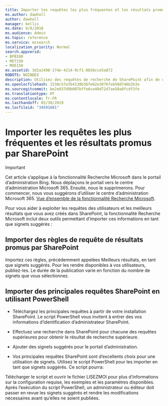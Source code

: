 ```yaml
---
title: Importer les requêtes les plus fréquentes et les résultats promus par SharePoint
ms.author: dawholl
author: dawholl
manager: kellis
ms.date: 9/8/2018
ms.audience: Admin
ms.topic: reference
ms.service: mssearch
localization_priority: Normal
search.appverid:
- BFB160
- MET150
- MOE150
ms.assetid: 3d2a1498-174e-4214-9cf1-8b58cce5a872
ROBOTS: NOINDEX
description: Utilisez des requêtes de recherche de SharePoint afin de créer des résultats de travail pour la fonctionnalité Recherche Microsoft
ms.openlocfilehash: 1538c57a7b4138b36fe62e3076feb58d746b2b3e
ms.sourcegitcommit: be2e837d9b087bffe6ce40d72d7ae58a8fcdf3fe
ms.translationtype: HT
ms.contentlocale: fr-FR
ms.lasthandoff: 05/30/2019
ms.locfileid: "34591601"
---
```

# <a name="import-sharepoint-promoted-results-and-top-queries"></a>Importer les requêtes les plus fréquentes et les résultats promus par SharePoint

> [!IMPORTANT]
> Cet article s’applique à la fonctionnalité Recherche Microsoft dans le portail d’administration Bing. Nous déplaçons le portail vers le centre d’administration Microsoft 365. Ensuite, nous le supprimerons. Pour commencer, nous vous suggérons d’utiliser le centre d’administration Microsoft 365. [Vue d’ensemble de la fonctionnalité Recherche Microsoft](overview-microsoft-search.md).
    
Pour vous aider à exploiter les requêtes des utilisateurs et les meilleurs résultats que vous avez créés dans SharePoint, la fonctionnalité Recherche Microsoft inclut deux outils permettant d’importer ces informations en tant que signets suggérés : 
  
## <a name="import-sharepoint-promoted-result-query-rules"></a>Importer des règles de requête de résultats promus par SharePoint

Importez ces règles, précédemment appelées Meilleurs résultats, en tant que signets suggérés. Pour les rendre disponibles à vos utilisateurs, publiez-les. Le durée de la publication varie en fonction du nombre de signets que vous sélectionnez.
  
## <a name="import-top-sharepoint-queries-using-powershell"></a>Importer des principales requêtes SharePoint en utilisant PowerShell

- Téléchargez les principales requêtes à partir de votre installation SharePoint. Le script PowerShell vous invitent à entrer des vos informations d’identification d’administrateur SharePoint.
    
- Effectuez une recherche dans SharePoint pour chacune des requêtes supérieures pour obtenir le résultat de recherche supérieure.
    
- Ajouter des signets suggérés pour le portail d’administration.
    
- Vos principales requêtes SharePoint sont d’excellents choix pour une utilisation de signets. Utilisez le script PowerShell pour les importer en tant que signets suggérés. Ce script pourra:
    
Télécharger le script et ouvrir le fichier LISEZMOI pour plus d’informations sur la configuration requise, les exemples et les paramètres disponibles. Après l’exécution du script PowerShell, un administrateur ou éditeur doit passer en revue les signets suggérés et rendre les modifications nécessaires avant qu’elles ne soient publiées.

  

